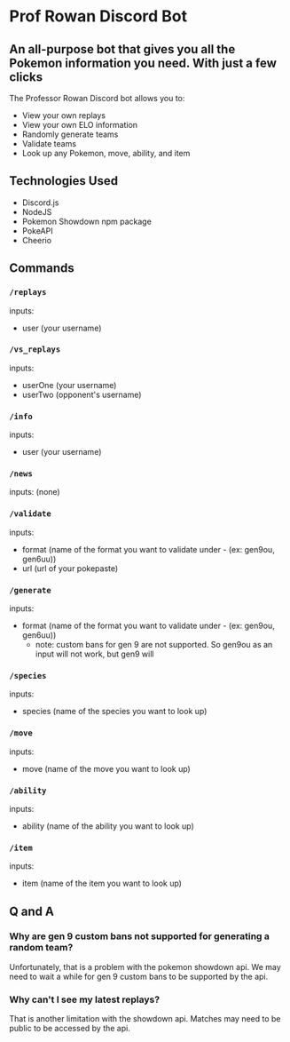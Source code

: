 # Prof Rowan Discord Bot

## An all-purpose bot that gives you all the Pokemon information you need. With just a few clicks

The Professor Rowan Discord bot allows you to:
* View your own replays
* View your own ELO information
* Randomly generate teams
* Validate teams
* Look up any Pokemon, move, ability, and item

## Technologies Used

* Discord.js
* NodeJS
* Pokemon Showdown npm package
* PokeAPI
* Cheerio

## Commands

### ```/replays```

inputs: 
* user (your username)
  
### ```/vs_replays```

inputs:
* userOne (your username)
* userTwo (opponent's username)
  
### ```/info```

inputs: 
* user (your username)
  
### ```/news```

inputs: (none)

### ```/validate```

inputs:
* format (name of the format you want to validate under - (ex: gen9ou, gen6uu))
* url (url of your pokepaste)
  
### ```/generate```

inputs:
* format (name of the format you want to validate under - (ex: gen9ou, gen6uu))
  * note: custom bans for gen 9 are not supported. So gen9ou as an input will not work, but gen9 will
    
### ```/species```

inputs: 
* species (name of the species you want to look up)
  
### ```/move```

inputs:
* move (name of the move you want to look up)

### ```/ability```

inputs:
* ability (name of the ability you want to look up)

### ```/item```

inputs:
* item (name of the item you want to look up)

## Q and A

### Why are gen 9 custom bans not supported for generating a random team?

Unfortunately, that is a problem with the pokemon showdown api. We may need to wait a while for gen 9 custom bans to be supported by the api.

### Why can't I see my latest replays?

That is another limitation with the showdown api. Matches may need to be public to be accessed by the api.
